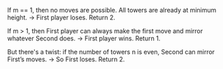 If m == 1, then no moves are possible. All towers are already at minimum height. → First player loses. Return 2.

If m > 1, then First player can always make the first move and mirror whatever Second does. → First player wins. Return 1.

But there's a twist: if the number of towers n is even, Second can mirror First’s moves. → So First loses. Return 2.